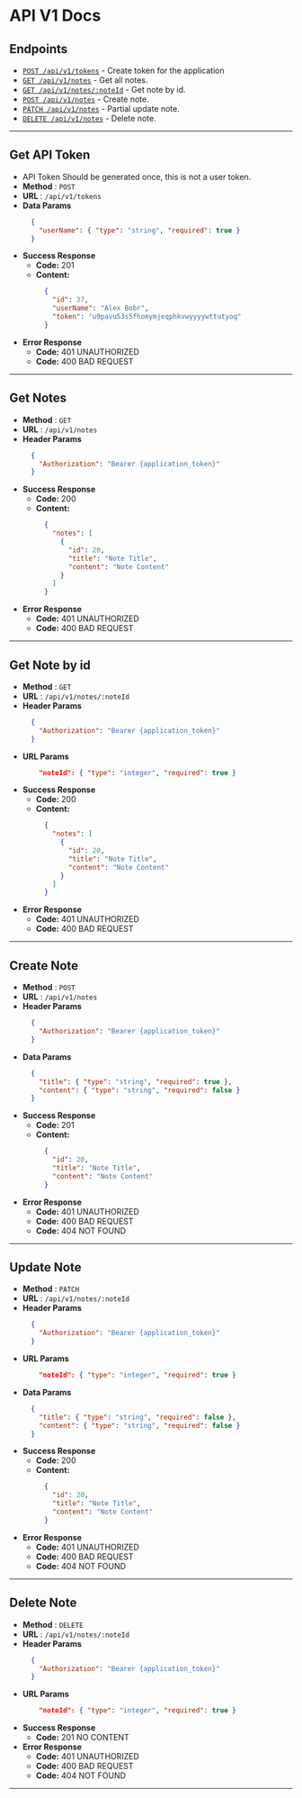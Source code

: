# API V1 Docs

## Endpoints
* [`POST /api/v1/tokens`](#get-application-token) - Create token for the application
* [`GET /api/v1/notes`](#get-notes) - Get all notes.
* [`GET /api/v1/notes/:noteId`](#get-note-by-id) - Get note by id.
* [`POST /api/v1/notes`](#create-note) - Create note.
* [`PATCH /api/v1/notes`](#update-note) - Partial update note.
* [`DELETE /api/v1/notes`](#delete-note) - Delete note.

----

## Get API Token
* API Token Should be generated once, this is not a user token.
* **Method** : `POST`
* **URL** : `/api/v1/tokens`
* **Data Params**  
    ```json
      {
        "userName": { "type": "string", "required": true }
      }
    ```
* **Success Response**
  * **Code:** 201
  * **Content:**  
    ```json 
      {
        "id": 37,
        "userName": "Alex Bobr",
        "token": "u9pavu53s5fhomymjeqphkvwyyyywttutyoq"
      }
    ```
* **Error Response**
  * **Code:** 401 UNAUTHORIZED
  * **Code:** 400 BAD REQUEST
----
## Get Notes
* **Method** : `GET`
* **URL** : `/api/v1/notes`
* **Header Params**  
    ```json
      {
        "Authorization": "Bearer {application_token}"
      }
    ```
* **Success Response**
  * **Code:** 200
  * **Content:**  
    ```json 
      {
        "notes": [
          {
            "id": 20,
            "title": "Note Title",
            "content": "Note Content"
          }
        ]
      }
    ```
* **Error Response**
  * **Code:** 401 UNAUTHORIZED
  * **Code:** 400 BAD REQUEST

----

## Get Note by id
* **Method** : `GET`
* **URL** : `/api/v1/notes/:noteId`
* **Header Params**  
    ```json
      {
        "Authorization": "Bearer {application_token}"
      }
    ```
* **URL Params**  
  ```json
      "noteId": { "type": "integer", "required": true }
    ```
* **Success Response**
  * **Code:** 200
  * **Content:**  
    ```json 
      {
        "notes": [
          {
            "id": 20,
            "title": "Note Title",
            "content": "Note Content"
          }
        ]
      }
    ```
* **Error Response**
  * **Code:** 401 UNAUTHORIZED
  * **Code:** 400 BAD REQUEST

----

## Create Note
* **Method** : `POST`
* **URL** : `/api/v1/notes`
* **Header Params**  
    ```json
      {
        "Authorization": "Bearer {application_token}"
      }
    ```
* **Data Params**  
    ```json
      {
        "title": { "type": "string", "required": true },
        "content": { "type": "string", "required": false }
      }
    ```
* **Success Response**
  * **Code:** 201
  * **Content:**  
    ```json 
      {
        "id": 20,
        "title": "Note Title",
        "content": "Note Content"
      }
    ```
* **Error Response**
  * **Code:** 401 UNAUTHORIZED
  * **Code:** 400 BAD REQUEST
  * **Code:** 404 NOT FOUND

----

## Update Note
* **Method** : `PATCH`
* **URL** : `/api/v1/notes/:noteId`
* **Header Params**  
    ```json
      {
        "Authorization": "Bearer {application_token}"
      }
    ```
* **URL Params**  
  ```json
      "noteId": { "type": "integer", "required": true }
    ```
* **Data Params**  
    ```json
      {
        "title": { "type": "string", "required": false },
        "content": { "type": "string", "required": false }
      }
    ```
* **Success Response**
  * **Code:** 200
  * **Content:**  
    ```json 
      {
        "id": 20,
        "title": "Note Title",
        "content": "Note Content"
      }
    ```
* **Error Response**
  * **Code:** 401 UNAUTHORIZED
  * **Code:** 400 BAD REQUEST
  * **Code:** 404 NOT FOUND

----

## Delete Note
* **Method** : `DELETE`
* **URL** : `/api/v1/notes/:noteId`
* **Header Params**  
    ```json
      {
        "Authorization": "Bearer {application_token}"
      }
    ```
* **URL Params**  
  ```json
      "noteId": { "type": "integer", "required": true }
    ```
* **Success Response**
  * **Code:** 201 NO CONTENT
* **Error Response**
  * **Code:** 401 UNAUTHORIZED
  * **Code:** 400 BAD REQUEST
  * **Code:** 404 NOT FOUND

----